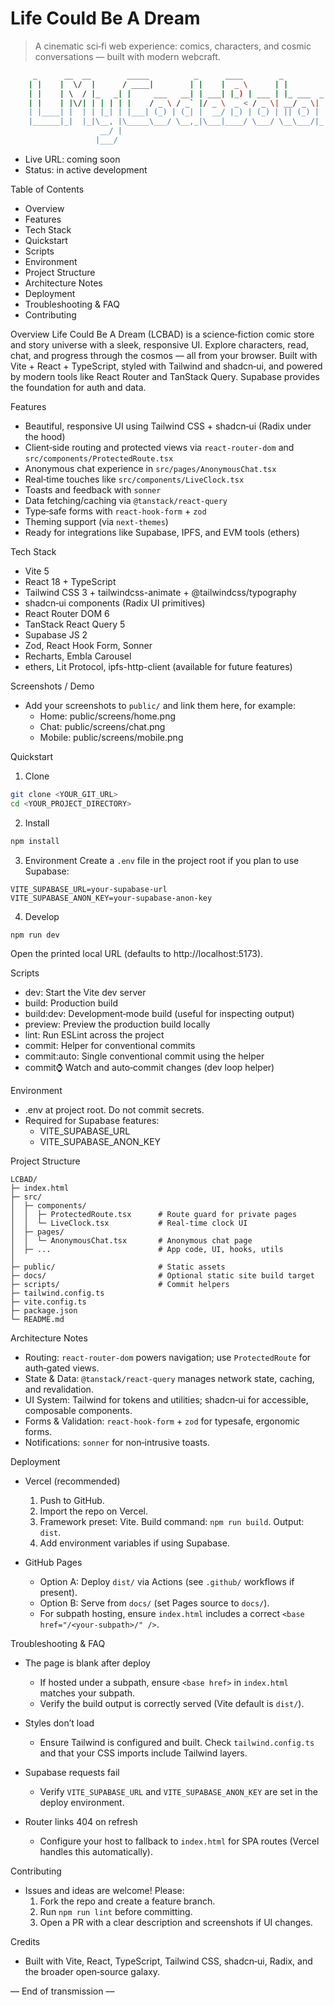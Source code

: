 # Life Could Be A Dream

> A cinematic sci‑fi web experience: comics, characters, and cosmic conversations — built with modern webcraft.

```sh
     _      __  __        _____          _      ____        _                 
    | |    |  \/  |      / ____|        | |    |  _ \      | |                
    | |    | \  / |_   _| |     ___   __| | ___| |_) | ___ | |_ ___  _ __ ___ 
    | |    | |\/| | | | | |    / _ \ / _` |/ _ \  _ < / _ \| __/ _ \| '__/ _ \
    | |____| |  | | |_| | |___| (_) | (_| |  __/ |_) | (_) | || (_) | | |  __/
    |______|_|  |_|\__, |\_____\___/ \__,_|\___|____/ \___/ \__\___/|_|  \___|
                    __/ |                                                      
                   |___/                                                       
```

- Live URL: coming soon
- Status: in active development

Table of Contents
- Overview
- Features
- Tech Stack
- Quickstart
- Scripts
- Environment
- Project Structure
- Architecture Notes
- Deployment
- Troubleshooting & FAQ
- Contributing

Overview
Life Could Be A Dream (LCBAD) is a science‑fiction comic store and story universe with a sleek, responsive UI. Explore characters, read, chat, and progress through the cosmos — all from your browser. Built with Vite + React + TypeScript, styled with Tailwind and shadcn‑ui, and powered by modern tools like React Router and TanStack Query. Supabase provides the foundation for auth and data.

Features
- Beautiful, responsive UI using Tailwind CSS + shadcn‑ui (Radix under the hood)
- Client‑side routing and protected views via `react-router-dom` and `src/components/ProtectedRoute.tsx`
- Anonymous chat experience in `src/pages/AnonymousChat.tsx`
- Real‑time touches like `src/components/LiveClock.tsx`
- Toasts and feedback with `sonner`
- Data fetching/caching via `@tanstack/react-query`
- Type‑safe forms with `react-hook-form` + `zod`
- Theming support (via `next-themes`)
- Ready for integrations like Supabase, IPFS, and EVM tools (ethers)

Tech Stack
- Vite 5
- React 18 + TypeScript
- Tailwind CSS 3 + tailwindcss-animate + @tailwindcss/typography
- shadcn‑ui components (Radix UI primitives)
- React Router DOM 6
- TanStack React Query 5
- Supabase JS 2
- Zod, React Hook Form, Sonner
- Recharts, Embla Carousel
- ethers, Lit Protocol, ipfs-http-client (available for future features)

Screenshots / Demo
- Add your screenshots to `public/` and link them here, for example:
  - Home: public/screens/home.png
  - Chat: public/screens/chat.png
  - Mobile: public/screens/mobile.png

Quickstart
1) Clone
```sh
git clone <YOUR_GIT_URL>
cd <YOUR_PROJECT_DIRECTORY>
```

2) Install
```sh
npm install
```

3) Environment
Create a `.env` file in the project root if you plan to use Supabase:
```
VITE_SUPABASE_URL=your-supabase-url
VITE_SUPABASE_ANON_KEY=your-supabase-anon-key
```

4) Develop
```sh
npm run dev
```
Open the printed local URL (defaults to http://localhost:5173).

Scripts
- dev: Start the Vite dev server
- build: Production build
- build:dev: Development‑mode build (useful for inspecting output)
- preview: Preview the production build locally
- lint: Run ESLint across the project
- commit: Helper for conventional commits
- commit:auto: Single conventional commit using the helper
- commit:watch: Watch and auto‑commit changes (dev loop helper)

Environment
- .env at project root. Do not commit secrets.
- Required for Supabase features:
  - VITE_SUPABASE_URL
  - VITE_SUPABASE_ANON_KEY

Project Structure
```
LCBAD/
├─ index.html
├─ src/
│  ├─ components/
│  │  ├─ ProtectedRoute.tsx      # Route guard for private pages
│  │  └─ LiveClock.tsx           # Real‑time clock UI
│  ├─ pages/
│  │  └─ AnonymousChat.tsx       # Anonymous chat page
│  ├─ ...                        # App code, UI, hooks, utils
│  
├─ public/                       # Static assets
├─ docs/                         # Optional static site build target
├─ scripts/                      # Commit helpers
├─ tailwind.config.ts
├─ vite.config.ts
├─ package.json
└─ README.md
```

Architecture Notes
- Routing: `react-router-dom` powers navigation; use `ProtectedRoute` for auth‑gated views.
- State & Data: `@tanstack/react-query` manages network state, caching, and revalidation.
- UI System: Tailwind for tokens and utilities; shadcn‑ui for accessible, composable components.
- Forms & Validation: `react-hook-form` + `zod` for typesafe, ergonomic forms.
- Notifications: `sonner` for non‑intrusive toasts.

Deployment
- Vercel (recommended)
  1. Push to GitHub.
  2. Import the repo on Vercel.
  3. Framework preset: Vite. Build command: `npm run build`. Output: `dist`.
  4. Add environment variables if using Supabase.

- GitHub Pages
  - Option A: Deploy `dist/` via Actions (see `.github/` workflows if present).
  - Option B: Serve from `docs/` (set Pages source to `docs/`).
  - For subpath hosting, ensure `index.html` includes a correct `<base href="/<your-subpath>/" />`.

Troubleshooting & FAQ
- The page is blank after deploy
  - If hosted under a subpath, ensure `<base href>` in `index.html` matches your subpath.
  - Verify the build output is correctly served (Vite default is `dist/`).

- Styles don’t load
  - Ensure Tailwind is configured and built. Check `tailwind.config.ts` and that your CSS imports include Tailwind layers.

- Supabase requests fail
  - Verify `VITE_SUPABASE_URL` and `VITE_SUPABASE_ANON_KEY` are set in the deploy environment.

- Router links 404 on refresh
  - Configure your host to fallback to `index.html` for SPA routes (Vercel handles this automatically).

Contributing
- Issues and ideas are welcome! Please:
  1. Fork the repo and create a feature branch.
  2. Run `npm run lint` before committing.
  3. Open a PR with a clear description and screenshots if UI changes.

Credits
- Built with Vite, React, TypeScript, Tailwind CSS, shadcn‑ui, Radix, and the broader open‑source galaxy.

— End of transmission —
